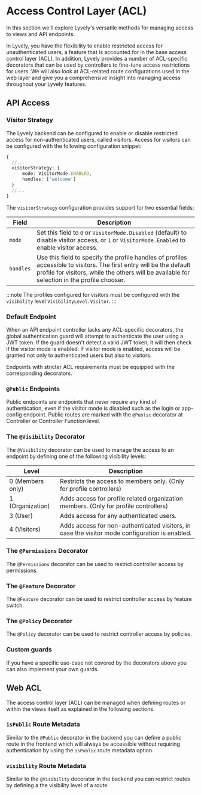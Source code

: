 # Access Control Layer (ACL)

In this section we'll explore Lyvely's versatile methods for managing access to views and API endpoints. 

In Lyvely, you have the flexibility to enable restricted access for unauthenticated users, a feature that is accounted
for in the base access control layer (ACL). In addition, Lyvely provides a number of ACL-specific decorators that can 
be used by controllers to fine-tune access restrictions for users. We will also look at ACL-related route configurations 
used in the web layer and give you a comprehensive insight into managing access throughout your Lyvely features.

## API Access

### Visitor Strategy

The Lyvely backend can be configured to enable or disable restricted access for non-authenticated users, called visitors.
Access for visitors can be configured with the following configuration snippet:

```typescript
{
  //...
  visitorStrategy: {
      mode: VisitorMode.ENABLED,
      handles: ['welcome']
  }
  //...  
}
```

The `visitorStrategy` configuration provides support for two essential fields:

| Field     | Description                                                                                                                                                                 |
|-----------|-----------------------------------------------------------------------------------------------------------------------------------------------------------------------------|
| `mode`    | Set this field to `0` or `VisitorMode.Disabled` (default) to disable visitor access, or `1` or `VisitorMode.Enabled` to enable visitor access.                                    |
| `handles` | Use this field to specify the profile handles of profiles accessible to visitors. The first entry will be the default profile for visitors, while the others will be available for selection in the profile chooser. |

:::note
The profiles configured for visitors must be configured with the `visibility` level `VisibilityLevel.Visitor`.
:::

### Default Endpoint

When an API endpoint controller lacks any ACL-specific decorators, the global authentication guard will attempt to 
authenticate the user using a JWT token. If the guard doesn't detect a valid JWT token, it will then check if the 
visitor mode is enabled. If visitor mode is enabled, access will be granted not only to authenticated users but also 
to visitors.

Endpoints with stricter ACL requirements must be equipped with the corresponding decorators.

### `@Public` Endpoints

Public endpoints are endpoints that never require any kind of authentication, even if the visitor mode is disabled
such as the login or app-config endpoint. Public routes are marked with the `@Public` decorator at
Controller or Controller Function level.

### The `@Visibility` Decorator

The `@Visibility` decorator can be used to manage the access to an endpoint by defining one of the following visibility levels:

| Level            | Description                                                                                    |
|------------------|------------------------------------------------------------------------------------------------|
| 0 (Members only) | Restricts the access to members only. (Only for profile controllers)                           |
| 1 (Organization) | Adds access for profile related organization members. (Only for profile controllers)           |
| 3 (User)         | Adds access for any authenticated users.                                                       |
| 4 (Visitors)     | Adds access for non-authenticated visitors, in case the visitor mode configuration is enabled. |


### The `@Permissions` Decorator

The `@Permissions` decorator can be used to restrict controller access by permissions.

### The `@Feature` Decorator

The `@Feature` decorator can be used to restrict controller access by feature switch.

### The `@Policy` Decorator

The `@Policy` decorator can be used to restrict controller access by policies.

### Custom guards

If you have a specific use-case not covered by the decorators above you can also implement your own guards.

## Web ACL

The access control layer (ACL) can be managed when defining routes or within the views itself as explained in the
following sections.

### `isPublic` Route Metadata

Similar to the `@Public` decorator in the backend you can define a public route in the frontend which will always be
accessible without requiring authentication by using the `isPublic` route metadata option.

### `visibility` Route Metadata

Similar to the `@Visibility` decorator in the backend you can restrict routes by defining a the visibility level of
a route.

